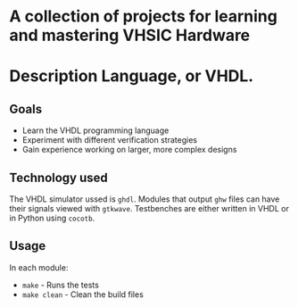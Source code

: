  # A collection of projects for learning and mastering VHSIC Hardware
 # Description Language, or VHDL.

## Goals
 - Learn the VHDL programming language
 - Experiment with different verification strategies
 - Gain experience working on larger, more complex designs

## Technology used
The VHDL simulator ussed is `ghdl`. Modules that output `ghw` files can have
their signals viewed with `gtkwave`. Testbenches are either written in VHDL or
in Python using `cocotb`.

## Usage
In each module:
 - `make` - Runs the tests
 - `make clean` - Clean the build files
